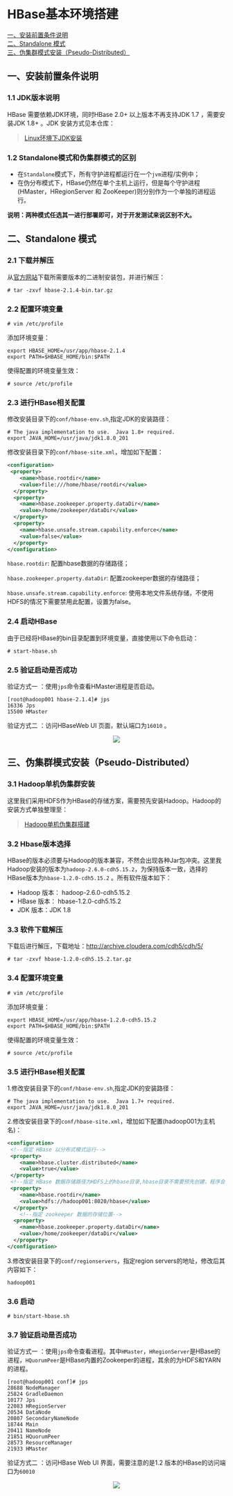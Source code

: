 # HBase基本环境搭建

<nav>
<a href="#一安装前置条件说明">一、安装前置条件说明</a><br/>
<a href="#二Standalone-模式">二、Standalone 模式</a><br/>
<a href="#三伪集群模式安装Pseudo-Distributed">三、伪集群模式安装（Pseudo-Distributed）</a><br/>
</nav>

## 一、安装前置条件说明

### 1.1 JDK版本说明

HBase 需要依赖JDK环境，同时HBase 2.0+ 以上版本不再支持JDK 1.7 ，需要安装JDK 1.8+ 。JDK 安装方式见本仓库：

> [Linux环境下JDK安装](https://github.com/heibaiying/BigData-Notes/blob/master/notes/installation/Linux下JDK安装.md)

### 1.2 Standalone模式和伪集群模式的区别

+ 在`Standalone`模式下，所有守护进程都运行在一个`jvm`进程/实例中；
+ 在伪分布模式下，HBase仍然在单个主机上运行，但是每个守护进程(HMaster，HRegionServer 和 ZooKeeper)则分别作为一个单独的进程运行。

**说明：两种模式任选其一进行部署即可，对于开发测试来说区别不大。**



## 二、Standalone 模式

### 2.1 下载并解压

从[官方网站](https://hbase.apache.org/downloads.html)下载所需要版本的二进制安装包，并进行解压：

```shell
# tar -zxvf hbase-2.1.4-bin.tar.gz
```

### 2.2 配置环境变量

```shell
# vim /etc/profile
```

添加环境变量：

```shell
export HBASE_HOME=/usr/app/hbase-2.1.4
export PATH=$HBASE_HOME/bin:$PATH
```

使得配置的环境变量生效：

```shell
# source /etc/profile
```

### 2.3 进行HBase相关配置

修改安装目录下的`conf/hbase-env.sh`,指定JDK的安装路径：

```shell
# The java implementation to use.  Java 1.8+ required.
export JAVA_HOME=/usr/java/jdk1.8.0_201
```

修改安装目录下的`conf/hbase-site.xml`，增加如下配置：

```xml
<configuration>
 <property>
    <name>hbase.rootdir</name>
    <value>file:///home/hbase/rootdir</value>
  </property>
  <property>
    <name>hbase.zookeeper.property.dataDir</name>
    <value>/home/zookeeper/dataDir</value>
  </property>
  <property>
    <name>hbase.unsafe.stream.capability.enforce</name>
    <value>false</value>
  </property>
</configuration>
```

`hbase.rootdir`: 配置hbase数据的存储路径；

`hbase.zookeeper.property.dataDir`: 配置zookeeper数据的存储路径；

`hbase.unsafe.stream.capability.enforce`: 使用本地文件系统存储，不使用HDFS的情况下需要禁用此配置，设置为false。

### 2.4 启动HBase

由于已经将HBase的bin目录配置到环境变量，直接使用以下命令启动：

```shell
# start-hbase.sh
```

### 2.5 验证启动是否成功

验证方式一 ：使用`jps`命令查看HMaster进程是否启动。

```
[root@hadoop001 hbase-2.1.4]# jps
16336 Jps
15500 HMaster
```

验证方式二 ：访问HBaseWeb UI 页面，默认端口为`16010` 。

<div align="center"> <img src="https://github.com/heibaiying/BigData-Notes/blob/master/pictures/hbase-web-ui.png"/> </div>



## 三、伪集群模式安装（Pseudo-Distributed）

### 3.1 Hadoop单机伪集群安装

这里我们采用HDFS作为HBase的存储方案，需要预先安装Hadoop。Hadoop的安装方式单独整理至：

> [Hadoop单机伪集群搭建](https://github.com/heibaiying/BigData-Notes/blob/master/notes/installation/Hadoop单机版本环境搭建.md)

### 3.2 Hbase版本选择

HBase的版本必须要与Hadoop的版本兼容，不然会出现各种Jar包冲突。这里我Hadoop安装的版本为`hadoop-2.6.0-cdh5.15.2`，为保持版本一致，选择的HBase版本为`hbase-1.2.0-cdh5.15.2` 。所有软件版本如下：

+ Hadoop 版本： hadoop-2.6.0-cdh5.15.2
+ HBase 版本： hbase-1.2.0-cdh5.15.2
+ JDK 版本：JDK 1.8



### 3.3 软件下载解压

下载后进行解压，下载地址：http://archive.cloudera.com/cdh5/cdh/5/    

```shell
# tar -zxvf hbase-1.2.0-cdh5.15.2.tar.gz
```

### 3.4 配置环境变量
```shell
# vim /etc/profile
```

添加环境变量：

```shell
export HBASE_HOME=/usr/app/hbase-1.2.0-cdh5.15.2
export PATH=$HBASE_HOME/bin:$PATH
```

使得配置的环境变量生效：

```shell
# source /etc/profile
```




### 3.5 进行HBase相关配置

1.修改安装目录下的`conf/hbase-env.sh`,指定JDK的安装路径：

```shell
# The java implementation to use.  Java 1.7+ required.
export JAVA_HOME=/usr/java/jdk1.8.0_201
```

2.修改安装目录下的`conf/hbase-site.xml`，增加如下配置(hadoop001为主机名)：

```xml
<configuration>
 <!--指定 HBase 以分布式模式运行-->   
 <property>
    <name>hbase.cluster.distributed</name>
    <value>true</value>
 </property>
 <!--指定 HBase 数据存储路径为HDFS上的hbase目录,hbase目录不需要预先创建，程序会自动创建-->   
 <property>
    <name>hbase.rootdir</name>
    <value>hdfs://hadoop001:8020/hbase</value>
  </property>
    <!--指定 zookeeper 数据的存储位置-->   
  <property>
    <name>hbase.zookeeper.property.dataDir</name>
    <value>/home/zookeeper/dataDir</value>
  </property>
</configuration>
```

3.修改安装目录下的`conf/regionservers`，指定region  servers的地址，修改后其内容如下：

```shell
hadoop001
```



### 3.6 启动

```shell
# bin/start-hbase.sh
```



### 3.7 验证启动是否成功

验证方式一 ：使用`jps`命令查看进程。其中`HMaster`，`HRegionServer`是HBase的进程，`HQuorumPeer`是HBase内置的Zookeeper的进程，其余的为HDFS和YARN的进程。

```shell
[root@hadoop001 conf]# jps
28688 NodeManager
25824 GradleDaemon
10177 Jps
22083 HRegionServer
20534 DataNode
20807 SecondaryNameNode
18744 Main
20411 NameNode
21851 HQuorumPeer
28573 ResourceManager
21933 HMaster
```

验证方式二 ：访问HBase Web UI 界面，需要注意的是1.2 版本的HBase的访问端口为`60010`

<div align="center"> <img src="https://github.com/heibaiying/BigData-Notes/blob/master/pictures/hbase-60010.png"/> </div>
